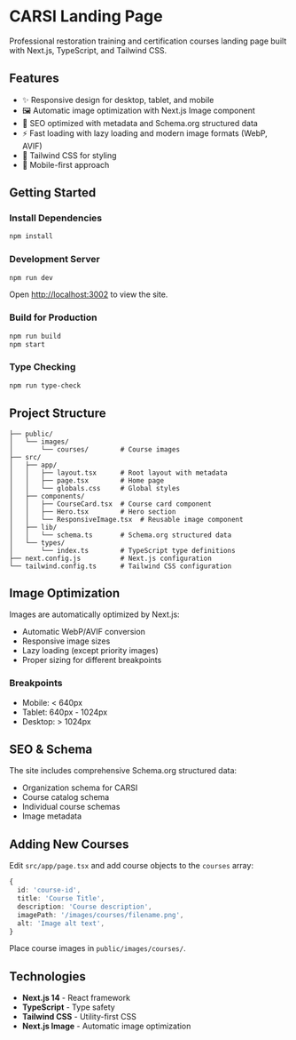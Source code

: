 # CARSI Landing Page

Professional restoration training and certification courses landing page built with Next.js, TypeScript, and Tailwind CSS.

## Features

- ✨ Responsive design for desktop, tablet, and mobile
- 🖼️ Automatic image optimization with Next.js Image component
- 🎯 SEO optimized with metadata and Schema.org structured data
- ⚡ Fast loading with lazy loading and modern image formats (WebP, AVIF)
- 🎨 Tailwind CSS for styling
- 📱 Mobile-first approach

## Getting Started

### Install Dependencies

```bash
npm install
```

### Development Server

```bash
npm run dev
```

Open [http://localhost:3002](http://localhost:3002) to view the site.

### Build for Production

```bash
npm run build
npm start
```

### Type Checking

```bash
npm run type-check
```

## Project Structure

```
├── public/
│   └── images/
│       └── courses/        # Course images
├── src/
│   ├── app/
│   │   ├── layout.tsx      # Root layout with metadata
│   │   ├── page.tsx        # Home page
│   │   └── globals.css     # Global styles
│   ├── components/
│   │   ├── CourseCard.tsx  # Course card component
│   │   ├── Hero.tsx        # Hero section
│   │   └── ResponsiveImage.tsx  # Reusable image component
│   ├── lib/
│   │   └── schema.ts       # Schema.org structured data
│   └── types/
│       └── index.ts        # TypeScript type definitions
├── next.config.js          # Next.js configuration
└── tailwind.config.ts      # Tailwind CSS configuration
```

## Image Optimization

Images are automatically optimized by Next.js:
- Automatic WebP/AVIF conversion
- Responsive image sizes
- Lazy loading (except priority images)
- Proper sizing for different breakpoints

### Breakpoints

- Mobile: < 640px
- Tablet: 640px - 1024px
- Desktop: > 1024px

## SEO & Schema

The site includes comprehensive Schema.org structured data:
- Organization schema for CARSI
- Course catalog schema
- Individual course schemas
- Image metadata

## Adding New Courses

Edit `src/app/page.tsx` and add course objects to the `courses` array:

```typescript
{
  id: 'course-id',
  title: 'Course Title',
  description: 'Course description',
  imagePath: '/images/courses/filename.png',
  alt: 'Image alt text',
}
```

Place course images in `public/images/courses/`.

## Technologies

- **Next.js 14** - React framework
- **TypeScript** - Type safety
- **Tailwind CSS** - Utility-first CSS
- **Next.js Image** - Automatic image optimization
